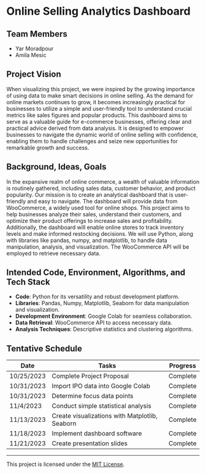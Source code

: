 # Online Selling Analytics Dashboard

## Team Members

- Yar Moradpour
- Amila Mesic

## Project Vision

When visualizing this project, we were inspired by the growing importance of using data to make smart decisions in online selling. As the demand for online markets continues to grow, it becomes increasingly practical for businesses to utilize a simple and user-friendly tool to understand crucial metrics like sales figures and popular products. This dashboard aims to serve as a valuable guide for e-commerce businesses, offering clear and practical advice derived from data analysis. It is designed to empower businesses to navigate the dynamic world of online selling with confidence, enabling them to handle challenges and seize new opportunities for remarkable growth and success.

## Background, Ideas, Goals

In the expansive realm of online commerce, a wealth of valuable information is routinely gathered, including sales data, customer behavior, and product popularity. Our mission is to create an analytical dashboard that is user-friendly and easy to navigate. The dashboard will provide data from WooCommerce, a widely used tool for online shops. This project aims to help businesses analyze their sales, understand their customers, and optimize their product offerings to increase sales and profitability. Additionally, the dashboard will enable online stores to track inventory levels and make informed restocking decisions. We will use Python, along with libraries like pandas, numpy, and matplotlib, to handle data manipulation, analysis, and visualization. The WooCommerce API will be employed to retrieve necessary data.

## Intended Code, Environment, Algorithms, and Tech Stack

- **Code**: Python for its versatility and robust development platform.
- **Libraries**: Pandas, Numpy, Matplotlib, Seaborn for data manipulation and visualization.
- **Development Environment**: Google Colab for seamless collaboration.
- **Data Retrieval**: WooCommerce API to access necessary data.
- **Analysis Techniques**: Descriptive statistics and clustering algorithms.

## Tentative Schedule

| Date       | Tasks                                              | Progress     |
|------------|----------------------------------------------------|--------------|
| 10/25/2023 | Complete Project Proposal                          | Complete     |
| 10/31/2023 | Import IPO data into Google Colab                  | Complete     |
| 10/31/2023 | Determine focus data points                        | Complete     |
| 11/4/2023  | Conduct simple statistical analysis                | Complete     |
| 11/13/2023 | Create visualizations with Matplotlib, Seaborn     | Complete     |
| 11/18/2023 | Implement dashboard software                       | Complete     |
| 11/21/2023 | Create presentation slides                         | Complete     |



---

This project is licensed under the [MIT License](LICENSE).

